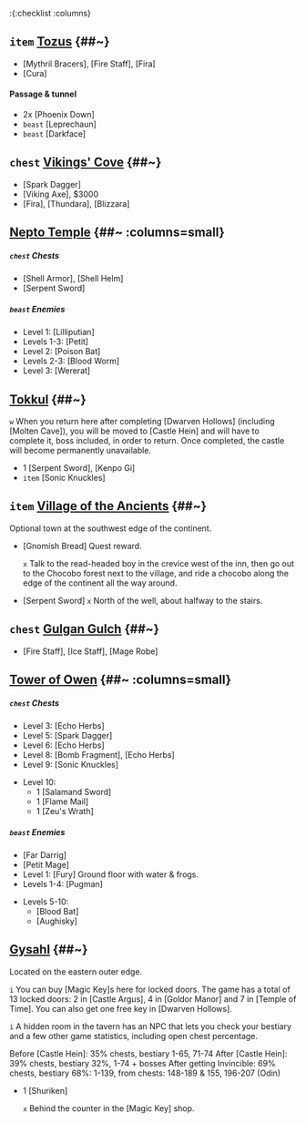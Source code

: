 :{:checklist :columns}


## `item` [Tozus](@~) {##~}

* [Mythril Bracers], [Fire Staff], [Fira]
* [Cura]

#### Passage & tunnel
* 2x [Phoenix Down]
* `beast` [Leprechaun]
* `beast` [Darkface]



## `chest` [Vikings' Cove](@~) {##~}

* [Spark Dagger]
* [Viking Axe], $3000
* [Fira], [Thundara], [Blizzara]



## [Nepto Temple](@~) {##~ :columns=small}
##### `chest` Chests
* [Shell Armor], [Shell Helm]
* [Serpent Sword]
##### `beast` Enemies
* Level 1: [Lilliputian]
* Levels 1-3: [Petit]
* Level 2: [Poison Bat]
* Levels 2-3: [Blood Worm]
* Level 3: [Wererat]


## [Tokkul](@~) {##~}

`w` When you return here after completing [Dwarven Hollows] (including [Molten Cave]), you will be moved to [Castle Hein] and will have to complete it, boss included, in order to return. Once completed, the castle will become permanently unavailable.

* 1 [Serpent Sword], [Kenpo Gi]
* `item` [Sonic Knuckles]



## `item` [Village of the Ancients](@~) {##~}
Optional town at the southwest edge of the continent.

* [Gnomish Bread]
  Quest reward.
  
  `x` Talk to the read-headed boy in the crevice west of the inn, then go out to the Chocobo forest next to the village, and ride a chocobo along the edge of the continent all the way around.
* [Serpent Sword]
  `x` North of the well, about halfway to the stairs.
 
 
  
## `chest` [Gulgan Gulch](@~) {##~}

* [Fire Staff], [Ice Staff], [Mage Robe]



## [Tower of Owen](@~) {##~ :columns=small}
##### `chest` Chests
* Level 3: [Echo Herbs]
* Level 5: [Spark Dagger]
* Level 6: [Echo Herbs]
* Level 8: [Bomb Fragment], [Echo Herbs]
* Level 9: [Sonic Knuckles]
- Level 10:
  * 1 [Salamand Sword]
  * 1 [Flame Mail]
  * 1 [Zeu's Wrath]
##### `beast` Enemies
* [Far Darrig]
* [Petit Mage]
* Level 1: [Fury]
  Ground floor with water & frogs.
* Levels 1-4: [Pugman]
- Levels 5-10:
  * [Blood Bat]
  * [Aughisky]
  

## [Gysahl](@~) {##~}

Located on the eastern outer edge.

`i` You can buy [Magic Key]s here for locked doors. The game has a total of 13 locked doors: 2 in [Castle Argus], 4 in [Goldor Manor] and 7 in [Temple of Time]. You can also get one free key in [Dwarven Hollows].

`i` A hidden room in the tavern has an NPC that lets you check your bestiary and a few other game statistics, including open chest percentage.

Before [Castle Hein]: 35% chests, bestiary 1-65, 71-74
After [Castle Hein]: 39% chests, bestiary 32%, 1-74 + bosses
After getting Invincible: 69% chests, bestiary 68%: 1-139, from chests: 148-189 & 155, 196-207 (Odin)

* 1 [Shuriken]

  `x` Behind the counter in the [Magic Key] shop.